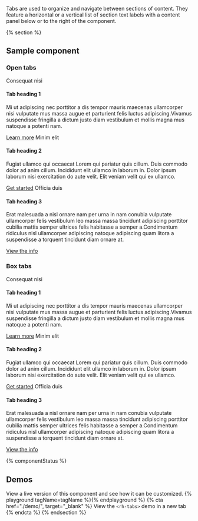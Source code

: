 Tabs are used to organize and navigate between sections of content. They feature 
a horizontal or a vertical list of section text labels with a content panel 
below or to the right of the component.

{% section %}
  ## Sample component

  ### Open tabs

  <rh-tabs>
    <rh-tab slot="tab">Consequat nisi</rh-tab>
    <rh-tab-panel>
      <h4>Tab heading 1</h4>
      <p>Mi ut adipiscing nec porttitor a dis tempor mauris maecenas ullamcorper 
      nisi vulputate mus massa augue et parturient felis luctus 
      adipiscing.Vivamus suspendisse fringilla a dictum justo diam vestibulum et 
      mollis magna mus natoque a potenti nam.</p>
      <rh-cta>
        <a href="#">Learn more</a>
      </rh-cta>
    </rh-tab-panel>
    <rh-tab slot="tab">Minim elit</rh-tab>
    <rh-tab-panel>
        <h4>Tab heading 2</h4>
        <p>Fugiat ullamco qui occaecat Lorem qui pariatur quis cillum. Duis 
        commodo dolor ad anim cillum. Incididunt elit ullamco in laborum in. 
        Dolor ipsum laborum nisi exercitation do aute velit. Elit veniam velit 
        qui ex ullamco.</p>
        <rh-cta>
          <a href="#">Get started</a>
        </rh-cta>
    </rh-tab-panel>
    <rh-tab slot="tab">Officia duis</rh-tab>
    <rh-tab-panel>
      <h4>Tab heading 3</h4>
      <p>Erat malesuada a nisl ornare nam per urna in nam conubia vulputate 
      ullamcorper felis vestibulum leo massa massa tincidunt adipiscing 
      porttitor cubilia mattis semper ultrices felis habitasse a semper 
      a.Condimentum ridiculus nisl ullamcorper adipiscing natoque adipiscing 
      quam litora a suspendisse a torquent tincidunt diam ornare at.</p>
      <rh-cta>
        <a href="#">View the info</a>
      </rh-cta>
    </rh-tab-panel>
  </rh-tabs>

  ### Box tabs

  <rh-tabs box="inset">
    <rh-tab slot="tab">Consequat nisi</rh-tab>
    <rh-tab-panel>
      <h4>Tab heading 1</h4>
      <p>Mi ut adipiscing nec porttitor a dis tempor mauris maecenas 
      ullamcorper nisi vulputate mus massa augue et parturient felis luctus 
      adipiscing.Vivamus suspendisse fringilla a dictum justo diam vestibulum 
      et mollis magna mus natoque a potenti nam.</p>
      <rh-cta>
        <a href="#">Learn more</a>
      </rh-cta>
    </rh-tab-panel>
    <rh-tab slot="tab">Minim elit</rh-tab>
    <rh-tab-panel>
      <h4>Tab heading 2</h4>
      <p>Fugiat ullamco qui occaecat Lorem qui pariatur quis cillum. Duis 
      commodo dolor ad anim cillum. Incididunt elit ullamco in laborum in. 
      Dolor ipsum laborum nisi exercitation do aute velit. Elit veniam velit 
      qui ex ullamco.</p>
      <rh-cta>
        <a href="#">Get started</a>
      </rh-cta>
    </rh-tab-panel>
    <rh-tab slot="tab">Officia duis</rh-tab>
    <rh-tab-panel>
      <h4>Tab heading 3</h4>
      <p>Erat malesuada a nisl ornare nam per urna in nam conubia vulputate 
      ullamcorper felis vestibulum leo massa massa tincidunt adipiscing 
      porttitor cubilia mattis semper ultrices felis habitasse a semper 
      a.Condimentum ridiculus nisl ullamcorper adipiscing natoque adipiscing 
      quam litora a suspendisse a torquent tincidunt diam ornare at.</p>
      <rh-cta>
        <a href="#">View the info</a>
      </rh-cta>
    </rh-tab-panel>
  </rh-tabs>


  {% componentStatus %}

  ## Demos
  View a live version of this component and see how it can be customized.
  {% playground tagName=tagName %}{% endplayground %}
  {% cta href="./demo/", target="_blank" %}
    View the `<rh-tabs>` demo in a new tab
  {% endcta %}
{% endsection %}


<!-- TODO: when tokens docs lands, move this to 'imports' frontmatter key -->
<script type="importmap">{{ importMap | dump | safe }}</script>
<script async src="https://ga.jspm.io/npm:es-module-shims@1.6.1/dist/es-module-shims.js"></script>
<script type="module">
import '@patternfly/elements/pf-tabs/pf-tabs.js';
</script>

